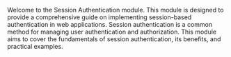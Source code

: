 Welcome to the Session Authentication module. This module is designed to provide a comprehensive guide on implementing session-based authentication in web applications. Session authentication is a common method for managing user authentication and authorization. This module aims to cover the fundamentals of session authentication, its benefits, and practical examples.
